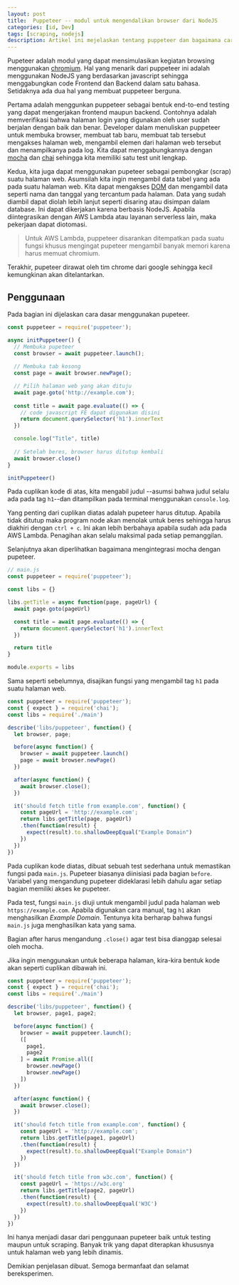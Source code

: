 ```yaml
---
layout: post
title:  Puppeteer -- modul untuk mengendalikan browser dari NodeJS
categories: [id, Dev]
tags: [scraping, nodejs]
description: Artikel ini mejelaskan tentang puppeteer dan bagaimana cara menggunakanya untuk testing dan scraping.
---
```


Pupeteer adalah modul yang dapat mensimulasikan kegiatan browsing menggunakan [chromium](https://www.chromium.org).
Hal yang menarik dari puppeteer ini adalah menggunakan NodeJS yang berdasarkan javascript sehingga menggabungkan code Frontend dan Backend dalam satu bahasa.
Setidaknya ada dua hal yang membuat puppeteer berguna. 

Pertama adalah menggunkan puppeteer sebagai bentuk end-to-end testing yang dapat mengerjakan frontend maupun backend.
Contohnya adalah memverifikasi bahwa halaman login yang digunakan oleh user sudah berjalan dengan baik dan benar. 
Developer dalam menuliskan puppeteer untuk membuka browser, membuat tab baru, membuat tab tersebut mengakses halaman web, mengambil elemen dari halaman web tersebut dan menampilkanya pada log.
Kita dapat menggabungkannya dengan [mocha](https://mochajs.org) dan [chai](https://www.chaijs.com) sehingga kita memiliki satu test unit lengkap.

Kedua, kita juga dapat menggunakan pupeteer sebagai pembongkar (scrap) suatu halaman web.
Asumsilah kita ingin mengambil data tabel yang ada pada suatu halaman web.
Kita dapat mengakses [DOM](https://www.w3.org/TR/DOM-Level-2-Core/introduction.html) dan mengambil data seperti nama dan tanggal yang tercantum pada halaman.
Data yang sudah diambil dapat diolah lebih lanjut seperti disaring atau disimpan dalam database. Ini dapat dikerjakan karena berbasis NodeJS.
Apabila diintegrasikan dengan AWS Lambda atau layanan serverless lain, maka pekerjaan dapat diotomasi.

> Untuk AWS Lambda, puppeteer disarankan ditempatkan pada suatu fungsi khusus mengingat pupeteer mengambil banyak memori karena harus memuat chromium.

Terakhir, pupeteer dirawat oleh tim chrome dari google sehingga kecil kemungkinan akan ditelantarkan.

## Penggunaan
Pada bagian ini dijelaskan cara dasar menggunakan pupeteer.

```javascript
const puppeteer = require('puppeteer');

async initPuppeteer() {
  // Membuka pupeteer
  const browser = await puppeteer.launch();
  
  // Membuka tab kosong
  const page = await browser.newPage();

  // Pilih halaman web yang akan dituju
  await page.goto('http://example.com');
  
  const title = await page.evaluate(() => {
    // code javascript FE dapat digunakan disini
    return document.querySelector('h1').innerText
  })

  console.log("Title", title)
  
  // Setelah beres, browser harus ditutup kembali
  await browser.close()
}

initPuppeteer()

```
Pada cuplikan kode di atas, kita mengabil judul --asumsi bahwa judul selalu ada pada tag `h1`--dan ditampilkan pada terminal menggunakan `console.log`.

Yang penting dari cuplikan diatas adalah pupeteer harus ditutup. Apabila tidak ditutup maka program node akan menolak untuk beres sehingga harus diakhiri dengan `ctrl + c`. Ini akan lebih berbahaya apabila sudah ada pada AWS Lambda. Penagihan akan selalu maksimal pada setiap pemanggilan. 

Selanjutnya akan diperlihatkan bagaimana mengintegrasi mocha dengan pupeteer.

```javascript
// main.js
const puppeteer = require('puppeteer');

const libs = {}

libs.getTitle = async function(page, pageUrl) {
  await page.goto(pageUrl)

  const title = await page.evaluate(() => {
    return document.querySelector('h1').innerText
  })

  return title
}

module.exports = libs
```

Sama seperti sebelumnya, disajikan fungsi yang mengambil tag `h1` pada suatu halaman web.

```javascript
const puppeteer = require('puppeteer');
const { expect } = require('chai');
const libs = require('./main')

describe('libs/puppeteer', function() {
  let browser, page;

  before(async function() {
    browser = await puppeteer.launch()
    page = await browser.newPage()
  })

  after(async function() {
    await browser.close();
  })

  it('should fetch title from example.com', function() {
    const pageUrl = 'http://example.com';
    return libs.getTitle(page, pageUrl)
    .then(function(result) {
      expect(result).to.shallowDeepEqual("Example Domain")
    })
  })
})
```

Pada cuplikan kode diatas, dibuat sebuah test sederhana untuk memastikan fungsi pada `main.js`. Pupeteer biasanya diinisiasi pada bagian `before`. Variabel yang mengandung pupeteer dideklarasi lebih dahulu agar setiap bagian memiliki akses ke pupeteer.

Pada test, fungsi `main.js` diuji untuk mengambil judul pada halaman web `https://example.com`. Apabila digunakan cara manual, tag `h1` akan menghasilkan *Example Domain*. Tentunya kita berharap bahwa fungsi `main.js` juga menghasilkan kata yang sama.

Bagian after harus mengandung `.close()` agar test bisa dianggap selesai oleh mocha.

Jika ingin menggunakan untuk beberapa halaman, kira-kira bentuk kode akan seperti cuplikan dibawah ini.

```javascript
const puppeteer = require('puppeteer');
const { expect } = require('chai');
const libs = require('./main')

describe('libs/puppeteer', function() {
  let browser, page1, page2;

  before(async function() {
    browser = await puppeteer.launch();
    ([
      page1,
      page2
    ] = await Promise.all([
      browser.newPage()
      browser.newPage()
    ])
  })

  after(async function() {
    await browser.close();
  })

  it('should fetch title from example.com', function() {
    const pageUrl = 'http://example.com';
    return libs.getTitle(page1, pageUrl)
    .then(function(result) {
      expect(result).to.shallowDeepEqual("Example Domain")
    })
  })

  it('should fetch title from w3c.com', function() {
    const pageUrl = 'https://w3c.org'
    return libs.getTitle(page2, pageUrl)
    .then(function(result) {
      expect(result).to.shallowDeepEqual('W3C')
    })
  })
})
```
Ini hanya menjadi dasar dari penggunaan pupeteer baik untuk testing maupun untuk scraping. Banyak trik yang dapat diterapkan khususnya untuk halaman web yang lebih dinamis.

Demikian penjelasan dibuat. Semoga bermanfaat dan selamat bereksperimen.
